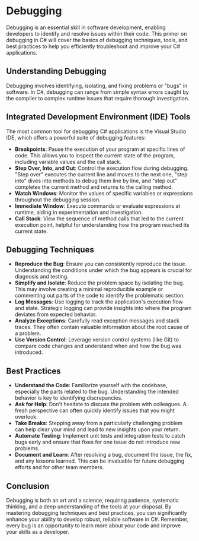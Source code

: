 # Debugging

Debugging is an essential skill in software development, enabling developers to identify and resolve issues within their code. This primer on debugging in C# will cover the basics of debugging techniques, tools, and best practices to help you efficiently troubleshoot and improve your C# applications.

## Understanding Debugging

Debugging involves identifying, isolating, and fixing problems or "bugs" in software. In C#, debugging can range from simple syntax errors caught by the compiler to complex runtime issues that require thorough investigation.

## Integrated Development Environment (IDE) Tools

The most common tool for debugging C# applications is the Visual Studio IDE, which offers a powerful suite of debugging features:

- **Breakpoints**: Pause the execution of your program at specific lines of code. This allows you to inspect the current state of the program, including variable values and the call stack.
- **Step Over, Into, and Out**: Control the execution flow during debugging. "Step over" executes the current line and moves to the next one, "step into" dives into methods to debug them line by line, and "step out" completes the current method and returns to the calling method.
- **Watch Windows**: Monitor the values of specific variables or expressions throughout the debugging session.
- **Immediate Window**: Execute commands or evaluate expressions at runtime, aiding in experimentation and investigation.
- **Call Stack**: View the sequence of method calls that led to the current execution point, helpful for understanding how the program reached its current state.

## Debugging Techniques

- **Reproduce the Bug**: Ensure you can consistently reproduce the issue. Understanding the conditions under which the bug appears is crucial for diagnosis and testing.
- **Simplify and Isolate**: Reduce the problem space by isolating the bug. This may involve creating a minimal reproducible example or commenting out parts of the code to identify the problematic section.
- **Log Messages**: Use logging to track the application's execution flow and state. Strategic logging can provide insights into where the program deviates from expected behavior.
- **Analyze Exceptions**: Carefully read exception messages and stack traces. They often contain valuable information about the root cause of a problem.
- **Use Version Control**: Leverage version control systems (like Git) to compare code changes and understand when and how the bug was introduced.

## Best Practices

- **Understand the Code**: Familiarize yourself with the codebase, especially the parts related to the bug. Understanding the intended behavior is key to identifying discrepancies.
- **Ask for Help**: Don't hesitate to discuss the problem with colleagues. A fresh perspective can often quickly identify issues that you might overlook.
- **Take Breaks**: Stepping away from a particularly challenging problem can help clear your mind and lead to new insights upon your return.
- **Automate Testing**: Implement unit tests and integration tests to catch bugs early and ensure that fixes for one issue do not introduce new problems.
- **Document and Learn**: After resolving a bug, document the issue, the fix, and any lessons learned. This can be invaluable for future debugging efforts and for other team members.

## Conclusion

Debugging is both an art and a science, requiring patience, systematic thinking, and a deep understanding of the tools at your disposal. By mastering debugging techniques and best practices, you can significantly enhance your ability to develop robust, reliable software in C#. Remember, every bug is an opportunity to learn more about your code and improve your skills as a developer.